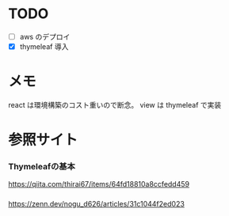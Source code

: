 # TODO
- [ ] aws のデプロイ
- [x] thymeleaf 導入

# メモ
react は環境構築のコスト重いので断念。
view は thymeleaf で実装

# 参照サイト
### Thymeleafの基本
https://qiita.com/thirai67/items/64fd18810a8ccfedd459

### 
https://zenn.dev/nogu_d626/articles/31c1044f2ed023
